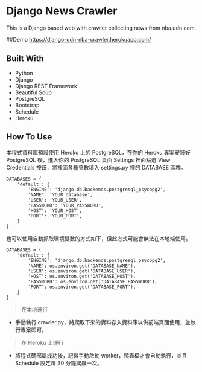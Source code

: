 # Django News Crawler

This is a Django based web with crawler collecting news from nba.udn.com.

##Demo
https://django-udn-nba-crawler.herokuapp.com/

## Built With

- Python
- Django
- Django REST Framework
- Beautiful Soup
- PostgreSQL
- Bootstrap
- Schedule
- Heroku

## How To Use

本程式資料庫預設使用 Heroku 上的 PostgreSQL，在你的 Heroku 專案安裝好 PostgreSQL 後，進入你的 PostgreSQL 頁面 Settings 裡面點選 View Credentials 按鈕，將裡面各種參數填入 settings.py 裡的 DATABASE 區塊。

```
DATABASES = {
    'default': {
        'ENGINE': 'django.db.backends.postgresql_psycopg2',
        'NAME': 'YOUR_Database',
        'USER': 'YOUR_USER',
        'PASSWORD': 'YOUR_PASSWORD',
        'HOST': 'YOUR_HOST',
        'PORT': 'YOUR_PORT',
    }
}
```

也可以使用自動抓取環境變數的方式如下，但此方式可能會無法在本地端使用。

```
DATABASES = {
    'default': {
        'ENGINE': 'django.db.backends.postgresql_psycopg2',
        'NAME': os.environ.get('DATABASE_NAME'),
        'USER': os.environ.get('DATABASE_USER'),
        'HOST': os.environ.get('DATABASE_HOST'),
        'PASSWORD': os.environ.get('DATABASE_PASSWORD'),
        'PORT': os.environ.get('DATABASE_PORT'),
    }
}
```

> 在本地運行

- 手動執行 crawler.py，將爬取下來的資料存入資料庫以供前端頁面使用，並執行專案即可。

> 在 Heroku 上運行

- 將程式碼部屬成功後，記得手動啟動 worker，爬蟲檔才會自動執行，並且 Schedule 設定每 30 分鐘爬蟲一次。

